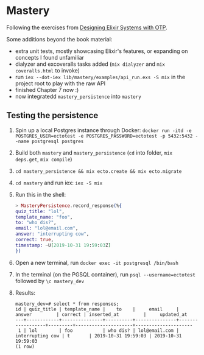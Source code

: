 # Mastery

Following the exercises from [Designing Elixir Systems with OTP](https://pragprog.com/titles/jgotp/designing-elixir-systems-with-otp/).

Some additions beyond the book material:

- extra unit tests, mostly showcasing Elixir's features, or expanding on concepts I found unfamiliar
- dialyzer and excoveralls tasks added (`mix dialyzer` and `mix coveralls.html` to invoke)
- run `iex --dot-iex lib/mastery/examples/api_run.exs -S mix` in the project root to play with the raw API
- finished Chapter 7 now :)
- now integratedd `mastery_persistence` into `mastery`

## Testing the persistence

1. Spin up a local Postgres instance through Docker: `docker run -itd -e POSTGRES_USER=ectotest -e POSTGRES_PASSWORD=ectotest -p 5432:5432 --name postgresql postgres`
2. Build both `mastery` and `mastery_persistence` (`cd` into folder, `mix deps.get`, `mix compile`)
3. `cd mastery_persistence && mix ecto.create && mix ecto.migrate`
4. `cd mastery` and run iex: `iex -S mix`
5. Run this in the shell:

    ```elixir
    > MasteryPersistence.record_response(%{
    quiz_title: "lol",
    template_name: "foo",
    to: "who dis?",
    email: "lol@email.com",
    answer: "interrupting cow",
    correct: true,
    timestamp: ~U[2019-10-31 19:59:03Z]
    })
    ```
4. Open a new terminal, run `docker exec -it postgresql /bin/bash`
5. In the terminal (on the PGSQL container), run `psql --username=ectotest` followed by  `\c mastery_dev`
6. Results:
    ```
    mastery_dev=# select * from responses;
    id | quiz_title | template_name |    to    |     email     |   answer         | correct | inserted_at         |     updated_at      
    ---+------------+---------------+----------+---------------+------------------+---------+---------------------+---------------------
     1 | lol        | foo           | who dis? | lol@email.com | interrupting cow | t       | 2019-10-31 19:59:03 | 2019-10-31 19:59:03
    (1 row)
    ```